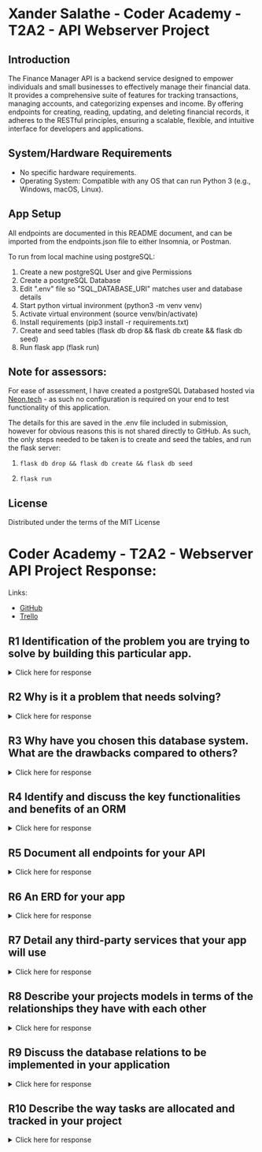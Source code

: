 # Xander Salathe - Coder Academy - T2A2 - API Webserver Project

## Introduction

The Finance Manager API is a backend service designed to empower individuals and small businesses to effectively manage their financial data. It provides a comprehensive suite of features for tracking transactions, managing accounts, and categorizing expenses and income. By offering endpoints for creating, reading, updating, and deleting financial records, it adheres to the RESTful principles, ensuring a scalable, flexible, and intuitive interface for developers and applications.

## System/Hardware Requirements

- No specific hardware requirements.
- Operating System: Compatible with any OS that can run Python 3 (e.g., Windows, macOS, Linux).

## App Setup

All endpoints are documented in this README document, and can be imported from the endpoints.json file to either Insomnia, or Postman.

To run from local machine using postgreSQL:

1. Create a new postgreSQL User and give Permissions
2. Create a postgreSQL Database
3. Edit ".env" file so "SQL_DATABASE_URI" matches user and database details
4. Start python virtual invironment (python3 -m venv venv)
5. Activate virtual environment (source venv/bin/activate)
6. Install requirements (pip3 install -r requirements.txt)
7. Create and seed tables (flask db drop && flask db create && flask db seed)
8. Run flask app (flask run)

## Note for assessors:

For ease of assessment, I have created a postgreSQL Databased hosted via [Neon.tech](neon.tech) - as such no configuration is required on your end to test functionality of this application.

The details for this are saved in the .env file included in submission, however for obvious reasons this is not shared directly to GitHub. As such, the only steps needed to be taken is to create and seed the tables, and run the flask server:

1. `flask db drop && flask db create && flask db seed`

2. `flask run`

## License

Distributed under the terms of the MIT License

# Coder Academy - T2A2 - Webserver API Project Response:
Links:

- [GitHub](https://github.com/xdaybreakerx/XanderSalathe_T2A2)
- [Trello](https://trello.com/b/8Lz0gZWa/xander-salathe-t2a2-api-webserver)

## R1 Identification of the problem you are trying to solve by building this particular app.
<details>
  <summary>Click here for response </summary>

The core problem this app aims to solve revolves around financial management and oversight, particularly in tracking and categorizing transactions across various accounts. Users, ranging from individuals to small business owners, often struggle with managing their finances due to the complexity of handling multiple accounts, understanding spending habits, and maintaining a budget. This app facilitates the organization, tracking, and analysis of financial transactions by categorizing them and providing a comprehensive view of financial activities across different accounts.

The application serves as a centralized platform where users can view all their financial transactions in one place, categorize them for better financial planning and analysis, and ensure sensitive financial data is handled securely. Additionally, the app supports role-based access, allowing for an auditor role that can review transactions across all accounts, catering to businesses or families where financial oversight is shared or delegated.
</details>

## R2 Why is it a problem that needs solving?
<details>
  <summary>Click here for response </summary>
Managing finances, especially when dealing with multiple accounts and transaction types, can be daunting and time-consuming. Without a centralized system, individuals and businesses may struggle to get a clear picture of their financial health, leading to poor financial decisions, budgeting failures, and potentially, financial instability.

- Complexity and Time-Consumption: Manually tracking and categorizing transactions across different platforms or accounts is inefficient and prone to errors. An app that automates and centralizes this process saves time and reduces errors, making financial management more accessible and less daunting.

- Financial Oversight: For individuals, understanding where their money is going is crucial for effective budgeting and savings plans. For businesses or families, being able to audit finances transparently and securely is vital for trust and financial integrity. This app addresses these needs by providing detailed transaction tracking, categorization, and role-based access for auditing purposes.

- Accessibility and Usability: Financial management tools often require financial literacy or familiarity with financial jargon, which can be a barrier for many users. An app that simplifies these processes and presents financial data in a user-friendly manner can democratize financial management, making it accessible to a wider audience with varying levels of financial expertise.

- Data Security: Financial data is sensitive and requires stringent security measures. Traditional or manual methods of tracking finances may not offer adequate data protection. This app emphasizes secure handling of financial data, with features like role-based access control and secure authentication, ensuring users' financial data is protected against unauthorized access.

By solving these problems, the app not only makes financial management more efficient and less error-prone but also promotes better financial habits, informed decision-making, and financial stability for its users.

</details>

## R3 Why have you chosen this database system. What are the drawbacks compared to others?
<details>
  <summary>Click here for response </summary>
In the context of this financial transaction management app, PostgreSQL has been chosen for its robustness, reliability, and support for complex data structures and relationships, which are essential for accurately modeling and querying financial data. The application requires managing detailed records of transactions, accounts, users, and potentially categories, each with their specific attributes and relationships (e.g., users having multiple accounts, transactions belonging to specific accounts).

Specific Implementation with SQLAlchemy:

Data Integrity and Relationships: Using SQLAlchemy, the app defines models such as User, Account, Transaction, and Category, each represented as a Python class. These models are directly mapped to PostgreSQL tables, allowing the application to enforce data integrity through foreign keys and constraints. For instance, the ForeignKey constraint is used to link transactions to their respective accounts and categories, ensuring data consistency.

Complex Queries: The application leverages SQLAlchemy's rich query API to perform complex queries, such as filtering transactions by account, searching transactions based on descriptions (using ilike for case-insensitive matching), and ranking transactions within accounts. These operations benefit from PostgreSQL's capabilities and are easily constructed through SQLAlchemy's expressive syntax.

Role-Based Access Control: The application's requirement for different access levels based on user roles (e.g., regular users vs. auditors) is facilitated by SQLAlchemy's ability to filter query results based on the user's role and associated accounts, demonstrating a sophisticated understanding of both database querying and application-level security considerations.

For this project, PostgreSQL, a powerful, open-source object-relational database system, has been chosen due to its strong reputation for reliability, feature robustness, and performance. It offers advanced features such as complex queries, foreign keys, triggers, views, transactional integrity, and multiversion concurrency control. PostgreSQL is well-suited for applications requiring complex data relationships and integrity, making it ideal for managing financial transactions where accuracy and data relationships are critical.

Drawbacks Compared to Others:

Complexity: For smaller projects or applications with simpler data storage needs, PostgreSQL might introduce unnecessary complexity compared to lightweight alternatives like SQLite.
Performance Overhead: While highly scalable, PostgreSQL may introduce more overhead than NoSQL databases like MongoDB in scenarios requiring high write throughput and horizontal scaling.
Learning Curve: Its extensive feature set and capabilities might present a steeper learning curve compared to simpler databases, potentially delaying development for teams less familiar with relational database concepts.

</details>

## R4 Identify and discuss the key functionalities and benefits of an ORM
<details>
  <summary>Click here for response </summary>

Object-Relational Mapping (ORM) is a technique that connects the rich object-oriented world of application code to the relational world of databases. SQLAlchemy, the ORM chosen for this project, offers several key functionalities and benefits:

Abstraction and Ease of Use: ORM allows developers to interact with the database using high-level entities such as classes and objects instead of writing SQL queries, making data operations more intuitive and less error-prone.
Data Model as Code: It enables defining the database schema as Python classes, making it easier to understand, maintain, and evolve the database structure alongside the application code.
Query Composition: SQLAlchemy provides a powerful query composition API, allowing complex queries to be constructed programmatically and reused, enhancing code readability and maintainability.
Automatic Schema Migration: Tools like Alembic, integrated with SQLAlchemy, facilitate schema migrations, helping manage database evolution without manual intervention.
Database Agnosticism: ORM abstracts the underlying database system, making it easier to switch between different databases with minimal changes to the application code.
Data Integrity and Security: By avoiding manual string concatenation for SQL queries, ORMs like SQLAlchemy help prevent SQL injection attacks and ensure data integrity through declarative constraints and transaction management.
While ORMs offer powerful advantages, it's important to be mindful of potential drawbacks such as the overhead of abstraction, which might affect performance in high-load scenarios, and the complexity of mapping highly normalized data structures or optimizing certain types of queries. Balancing these considerations is key to leveraging ORMs effectively in application development.

Abstraction and Ease of Use: SQLAlchemy abstracts the underlying PostgreSQL database, allowing the app to interact with it through high-level Python objects instead of raw SQL. This makes the code more readable and maintainable, especially when dealing with complex financial data.

Automated Schema Management: The app benefits from SQLAlchemy's support for schema migrations through Alembic, enabling automated management of database schema changes as the application evolves. This is crucial for financial applications where the data model might need to adapt over time without losing data integrity.

Security: By using SQLAlchemy's query builder, the app avoids concatenating SQL queries manually, significantly reducing the risk of SQL injection attacks. This security feature is particularly important in financial applications where data integrity and security are paramount.

Performance Optimization: Although ORMs can introduce some overhead, SQLAlchemy allows for fine-tuning queries and leveraging PostgreSQL's advanced features when needed. This means the app can balance ease of development with performance, optimizing queries for critical operations such as transaction searches and reporting.

Data Manipulation and Retrieval: The app utilizes SQLAlchemy for CRUD operations on financial transactions, user accounts, etc., leveraging session management for transactional integrity. This ensures that operations like creating a new account, recording a transaction, or updating account balances are performed reliably.

In summary, SQLAlchemy's implementation in this financial transaction management app exemplifies how an ORM can streamline development, enhance security, and provide flexibility for complex data interactions, all while leveraging the strengths of a robust database system like PostgreSQL.

</details>

## R5 Document all endpoints for your API

<details>
  <summary>Click here for response </summary>

## Account Controller:
<details>
  <summary>Click here for Account Controller Endpoints </summary>

### 1. Create a New Account

### `/accounts - POST`

**This endpoint is protected and requires a valid JWT token.**

#### _Description:_

Used to create a new Account in relation to a User

#### _Required parameters:_

- `account_type`: (`str`) type or description of account
- `balance`: (`int`) initial value of account

eg

```json
{
  "account_type": "savings",
  "balance": 15000
}
```

#### _Expected response:_

JSON response of Account, 201

Example response:

```json
{
  "id": 4,
  "account_type": "test",
  "balance": "15000.00",
  "transactions": [],
  "date_created": "2024-03-22T09:55:02.430673",
  "user": {
    "username": "User",
    "email": "user@email.com"
  }
}
```

#### _Authentication:_

JWT

#### _SQL Query_

```sql
INSERT INTO accounts (account_type, balance, user_id) VALUES (?, ?, ?);
```

### 2. Get a List of All Accounts (with Role-Based Filtering) - Auditor

### `/accounts - GET`

**This endpoint is protected and requires a valid JWT token.**

#### _Description:_

Retrieves a list of all accounts. Auditors can see all accounts, while other users see only their own.

No parameters required.

#### _Expected response:_

JSON array of Account objects.

Example response:

```json
[
  {
    "id": 1,
    "account_type": "savings",
    "balance": "1234.56",
    "date_created": "2024-03-20T12:34:56.789Z",
    "user": {
      "username": "Admin",
      "email": "admin@email.com"
    }
  }
]
```

#### _SQL Query for Auditor_

```sql
SELECT * FROM accounts ORDER BY date_created DESC;
```

#### _SQL Query for Regular Users_

```sql
SELECT * FROM accounts WHERE user_id = ?
ORDER BY date_created DESC;
```

### 3. Get a Specific Account

### `/accounts/<account_id> - GET`

**This endpoint is protected and requires a valid JWT token.**

_Description:_

Retrieves information about a specific account. Auditors can view any account, while other users can only view their own accounts.

_Required parameters_:

- `account_id`: URL parameter specifying the account's ID.

_Expected response_:

JSON representation of the specified Account

Example response:

```json
{
  "id": 2,
  "account_type": "checking",
  "balance": "5000.00",
  "date_created": "2024-03-21T11:22:33.444Z",
  "user": {
    "username": "User",
    "email": "user@email.com"
  }
}
```

_Authentication:_

JWT

_SQL Query_

```sql
SELECT * FROM accounts WHERE id = ?;
```

### 4. Update an Existing Account

### `/accounts/<account_id> - PUT/PATCH`

**This endpoint is protected and requires a valid JWT token. Only Admins can update accounts not owned by themselves.**

#### Description:

Updates information about a specific account.

#### Required parameters:

- `account_type`: (Optional, `str`) New type or description of the account.
- `balance`: (Optional, `int`) New balance value for the account.

#### Example request:

```json
{
  "account_type": "emergency fund",
  "balance": 20000
}
```

#### Expected response:

JSON representation of the updated Account, 201.

#### Example response:

```json
{
  "id": 2,
  "account_type": "emergency fund",
  "balance": "20000.00",
  "transactions": [],
  "date_created": "2024-03-21T11:22:33.444Z",
  "user": {
    "username": "User",
    "email": "user@email.com"
  }
}
```

#### _Authentication_:

JWT

#### _SQL Query_

```sql
UPDATE accounts SET account_type = ?, balance = ? WHERE id = ?;
```

### 5. Delete an Existing Account

### `/accounts/<account_id> - DELETE`

_This endpoint is protected and requires a valid JWT token. Only Admins can delete accounts not owned by themselves._

#### _Description:_

Deletes a specific account.

#### _Required parameters:_

- `account_id`: URL parameter specifying the account's ID.

#### _Expected response:_

Confirmation message of the deleted account, 201

_Example response:_

```json
{
  "message": "Account 'emergency fund' deleted successfully"
}
```

#### _Authentication:_

JWT

#### _SQL Query_

```sql
DELETE FROM accounts WHERE id = ?;
```

### 6. Get Total Balance (Auditor Only)

### `/accounts/total_balance - GET`

**This endpoint is protected and requires a valid JWT token. Only accessible by users with the "Auditor" role.**

Description: Calculates the total balance across all accounts in the system.

No parameters required.

Expected response: JSON object with the total balance.

Example response:

```json
{
  "total_balance": "27345.01"
}
```

Authentication: JWT

SQL Query

```sql
SELECT SUM(balance) FROM accounts;
```

### 7. Rank Transactions within an Account (Auditor Only)

### `/accounts/<int:account_id>/transactions/rank - GET`

**This endpoint is protected and requires a valid JWT token. Only accessible by users with the "Auditor" role.**

Description: Ranks transactions within a specific account based on the amount, showing the relative size of each transaction.

Required parameters:

account_id: URL parameter specifying the account's ID to rank transactions within.
Expected response: JSON array of transactions with their ranks.

Example response:

```json
[
  {
    "transaction_id": 3,
    "amount": "-500.00",
    "rank": 1
  },
  {
    "transaction_id": 1,
    "amount": "-300.00",
    "rank": 2
  }
]
```
Authentication: JWT

SQL Query:
Ranking transactions requires the use of window functions, which are not straightforwardly represented in raw SQL without the specific database context. Here is a conceptual example

```sql
SELECT id, amount, RANK()
OVER (PARTITION BY account_id ORDER BY amount DESC)
FROM transactions WHERE account_id = ?;
```

### 8. Account Summary (Auditor Only)

### `/accounts/summary - GET`

**This endpoint is protected and requires a valid JWT token. Only accessible by users with the "Auditor" role.**
Description: Provides a summary of each account including the account ID, type, and total spent in transactions.

No parameters required.

Expected response: JSON array with a summary for each account.

Example response:

```json
[
  {
    "account_id": 1,
    "account_type": "savings",
    "total_spent": "-560.00"
  },
  {
    "account_id": 2,
    "account_type": "checking",
    "total_spent": "-1230.00"
  }
]
```

Authentication: JWT

SQL Query

```sql
WITH account_summary AS (
    SELECT accounts.id AS account_id, SUM(transactions.amount) AS total_spent
    FROM accounts
    JOIN transactions ON accounts.id = transactions.account_id
    GROUP BY accounts.id
)
SELECT account_id, account_type, total_spent FROM account_summary
JOIN accounts ON accounts.id = account_summary.account_id;
```

### 9. Search Transactions (with Role-Based Filtering) - Auditor
### ```/accounts/search - POST```
**This endpoint is protected and requires a valid JWT token. It enables searching for transactions based on a description, with results filtered by the user's role.**

Description: Allows users to search for transactions across all accounts if they have the "Auditor" role. Regular users can only search within their own accounts.

Required parameters (in JSON body):

- ```query```: (```str```) The search term to filter transactions by their description.
Example request:
```json
{
    "query": "groceries"
}
```
Expected response: JSON array of transactions matching the search term, filtered according to the user's role.

Example response (for an "Auditor"):

Expected response: JSON array of transactions matching the search term, filtered according to the user's role.

Example response (for an "Auditor"):

```json
[
    {
        "id": 2,
        "amount": "-123.45",
        "description": "groceries at mart",
        "transaction_date": "2024-03-22T09:55:02.430673",
        "account": {
            "id": 1,
            "account_type": "checking"
        }
    }
]
```
Authentication: JWT


SQL Query for Auditor:

```sql
SELECT * FROM transactions
JOIN accounts ON transactions.account_id = accounts.id
WHERE transactions.description ILIKE '%groceries%';
```

SQL Query for user: 
```sql
SELECT * FROM transactions
JOIN accounts ON transactions.account_id = accounts.id
WHERE transactions.description ILIKE '%groceries%' AND accounts.user_id = ?;
```

</details>

## Auth Controller:
<details>
  <summary>Click here for Auth Controller Endpoints </summary>

### 1. Get All Users (Auditor Only)
### `/auth/users - GET`
**This endpoint is protected and requires a valid JWT token. Only accessible by users with the "Auditor" role.**
Description: Retrieves a list of all registered users in the system.

No parameters required.

Expected response: JSON array of User objects.

Example response:
```sql
[
    {
        "id": 1,
        "username": "Admin",
        "email": "admin@email.com",
        "role": "Admin",
        "date_created": "2024-03-20T12:00:00Z"
    }
]
```
Authentication: JWT

SQL Query

```sql
SELECT * FROM users ORDER BY date_created DESC;
```

### 2. Register a New User
### `/auth/register - POST`
**This endpoint is open and does not require a JWT token.**
Description: Allows new users to register by providing a username, email, and password.

Required parameters:

- `username`: (`str`) The user's chosen username.
- `email`: (`str`) The user's email address.
- `password`: (`str`) The user's chosen password.
Example request:
```json
{
    "username": "newuser",
    "email": "newuser@email.com",
    "password": "password123"
}
```
Expected response: JSON response of the created User object, 201.

Example response:
```json
{
    "id": 3,
    "username": "newuser",
    "email": "newuser@email.com",
    "role": "User",
    "date_created": "2024-03-22T10:00:00Z"
}
```


SQL Query


```sql
-- password hashed before insertion into DB
INSERT INTO users (username, email, password_hash) VALUES (?, ?, ?);
```

### 3. User Login
### `/auth/login - POST`
**This endpoint is open and does not require a JWT token.**
Description: Authenticates a user by their email and password, returning a JWT token if successful.

Required parameters:

- `email`: (`str`) The user's email address.
- `password`: (`str`) The user's password.
Example request:
```json
{
    "email": "user@email.com",
    "password": "password123"
}
```
Expected response: JSON object containing the user's email, JWT token, and role.

```json
{
    "email": "user@email.com",
    "token": "eyJhbGciOiJIUzI1NiIsInR5cCI6IkpXVCJ9...",
    "role": "User"
}
```

SQL Query

```sql
SELECT * FROM users WHERE email = ?;
-- Password verification and JWT creation occur in the application layer.
```

### 4. Delete a User (Admin only)
### `/auth/<int:user_id> - DELETE`
**This endpoint is protected and requires a valid JWT token. Only accessible by users with the "Admin" role.**

Description: Deletes a specific user from the system.

Required parameters:

- `user_id`: URL parameter specifying the user's ID to be deleted.

Expected response: Confirmation message of the deleted user, 201

Example response:
```json
{
    "message": "User 'newuser', 'User' deleted successfully"
}
```
Authentication: JWT

SQL Query

```sql
DELETE FROM users WHERE id = ?;
```
</details>


## Category Controller:
<details>
  <summary>Click here for Category Controller Endpoints </summary>

### 1. Add a New Category for Future Transactions
### /categories - POST

**This endpoint is protected and requires a valid JWT token. Only users except those with the "Auditor" role can add categories.**

Description: Allows creating a new category that can be assigned to future transactions.

Required parameters:

- `name`: (`str`) The name of the category.
- `description`: (`str`, optional) A description of the category.
Example request:
```json
{
    "name": "Utilities",
    "description": "Monthly bills for utilities"
}
```
Expected response: JSON response of the created Category object, 201.
Example response:
```json
{
    "id": 1,
    "name": "Utilities",
    "description": "Monthly bills for utilities"
}
```

Authentication: JWT
SQL Query

```sql
--  Before inserting a new category, an existence check is performed:
SELECT * FROM categories WHERE name = ?;
-- If the category doesn't exist, then:
INSERT INTO categories (name, description) VALUES (?, ?);
```

### 2. Get All Categories
### `/categories - GET`
**This endpoint is protected and requires a valid JWT token.**

Description: Retrieves a list of all categories available in the system.

No parameters required.

Expected response: JSON array of Category objects.

Example response:
```json
[
    {
        "id": 1,
        "name": "Utilities",
        "description": "Monthly bills for utilities"
    }
]
```
Authentication: JWT


SQL Query

```sql
SELECT * FROM categories;
```

### 3. Get a Specific Category
### /categories/<category_id> - GET
**This endpoint is protected and requires a valid JWT token.**
Description: Retrieves information about a specific category by its ID.

Required parameters:

- `category_id`: URL parameter specifying the category's ID.
Expected response: JSON representation of the specified Category.

Example response:
```json
{
    "id": 1,
    "name": "Utilities",
    "description": "Monthly bills for utilities"
}
```
Authentication: JWT

SQL Query

```sql
SELECT * FROM categories WHERE id = ?;
```

### 4. Update an Existing Category for Transactions
### `/categories/<category_id> - PUT/PATCH`
**This endpoint is protected and requires a valid JWT token. Only an Admin can update a category once created.**
Description: Updates information about a specific category.

Required parameters:

- `name`: (`str`, optional) New name of the category.
- `description`: (`str`, optional) New description of the category.
Example request:
```json
{
    "name": "Monthly Utilities",
    "description": "Updated description for utilities"
}
```
Expected response: JSON representation of the updated Category, 200.
Example response:
```json
{
    "id": 1,
    "name": "Monthly Utilities",
    "description": "Updated description for utilities"
}
```
Authentication: JWT

SQL Query

```sql
-- check for name uniqueness excluding the current category
SELECT * FROM categories WHERE name = ? AND id <> ?;
-- if check passes then:
UPDATE categories SET name = ?, description = ? WHERE id = ?;
```

### 5. Delete a category
### `/categories/<category_id> - DELETE`
**This endpoint is protected and requires a valid JWT token. Only an Admin can delete a category.**
Description: Deletes a specific category from the system.

Required parameters:

- `category_id`: URL parameter specifying the category's ID to be deleted.

Expected response: Confirmation message of the deleted category.

Example response:
```json
{
    "message": "Category with id 1, Name: Utilities, and Description: Monthly bills for utilities deleted successfully"
}
```

SQL Query

```sql
DELETE FROM categories WHERE id = ?;
```

</details>

## Transaction Controller:

<details>
  <summary>Click here for Transaction Controller Endpoints </summary>

### 1. Add a New Transaction
### `/accounts/<int:account_id>/transactions - POST`
**This endpoint is protected and requires a valid JWT token.**
Description: Allows adding a new transaction to a specific account. Users can add transactions only to their own accounts, except for admins who can add transactions to any account.

Required parameters for the account identified by <int:account_id>:

- `amount`: (`int`) The transaction amount. A positive value for deposits, negative for withdrawals.
- `description`: (`str`, optional) A description of the transaction.
Example request:
```json
{
    "amount": -50.75,
    "description": "Grocery shopping"
}
```
Expected response: JSON response of the created Transaction object, 201.
Example response:
```json
{
    "id": 1,
    "amount": "-50.75",
    "description": "Grocery shopping",
    "transaction_date": "2024-03-23T12:00:00Z",
    "account_id": 1
}
```
Authentication: JWT

SQL Query

```sql
-- Before inserting a new transaction, check if the account exists and if the user has the right to add transactions to it
SELECT * FROM accounts WHERE id = ?;
-- If the account exists and the user has the right to access it:
INSERT INTO transactions (amount, description, account_id) VALUES (?, ?, ?);
-- Then, update the account balance:
UPDATE accounts SET balance = balance + ? WHERE id = ?;
```

### 2. Update an Existing Transaction (Admin Only)
### `/accounts/<int:account_id>/transactions/<int:transaction_id> - PUT/PATCH`
**This endpoint is protected and requires a valid JWT token. Only accessible by users with the "Admin" role.**
Description: Updates information about a specific transaction within a specific account.

Required parameters:

- `amount`: (`int`, optional) New amount of the transaction.
- `description`: (`str`, optional) New description of the transaction.
Example request:
```json
{
    "amount": -45.00,
    "description": "Supermarket shopping"
}
```
Expected response: JSON representation of the updated Transaction, 200.

Example response:
```json
{
    "id": 1,
    "amount": "-45.00",
    "description": "Supermarket shopping",
    "transaction_date": "2024-03-23T12:00:00Z",
    "account_id": 1
}
```
Authentication: JWT

SQL Query

```sql
-- To update an existing transaction (only by an Admin), first, the transaction is selected:
SELECT * FROM transactions WHERE id = ? AND account_id = ?;
-- If the transaction exists, update it:
UPDATE transactions SET amount = ?, description = ? WHERE id = ?;
-- Additionally, adjust the account balance by the difference between the old and new transaction amounts:
UPDATE accounts SET balance = balance + (? - old_amount) WHERE id = ?;
```

### 3. Delete a Transaction (Admin Only)
### `/accounts/<int:account_id>/transactions/<int:transaction_id> - DELETE`
**This endpoint is protected and requires a valid JWT token. Only accessible by users with the "Admin" role.**

Description: Deletes a specific transaction from a specific account.

No parameters required beyond the URL parameters.

Expected response: Confirmation message of the deleted transaction.

Example response:
```json
{
    "message": "Transaction with id 1, Description: 'Supermarket shopping', Amount: -45.00 deleted successfully"
}
```
Authentication: JWT

SQL Query

```sql
-- Similar to updating, first, select the transaction to be deleted:
SELECT * FROM transactions WHERE id = ? AND account_id = ?;
-- If found, delete the transaction:
DELETE FROM transactions WHERE id = ?;
-- Then, adjust the account's balance to subtract the transaction's amount:
UPDATE accounts SET balance = balance - ? WHERE id = ?;
```

### 4. Search Transactions (Role-Based Filtering)
### `/accounts/search - POST`
**This endpoint is protected and requires a valid JWT token.**
Description: Searches transactions based on a description query. Auditors can see all transactions across all accounts, while other users can only see transactions within their own accounts.

Required parameters:

- `query`: (`str`) The search term to match against transaction descriptions.
Example request:
```json
{
    "query": "shopping"
}
```
Expected response: JSON array of Transaction objects that match the search term.

Example response:

```json
[
    {
        "id": 1,
        "account_id": 1,
        "amount": "-45.00",
        "description": "Supermarket shopping",
        "transaction_date": "2024-03-23T12:00:00Z"
    }
]
```
Authentication: JWT
SQL Query for an Auditor:

```SQL
SELECT * FROM transactions WHERE description ILIKE '%shopping%';
```
SQL Query for a regular user:
```SQL
SELECT t.* FROM transactions t
JOIN accounts a ON t.account_id = a.id
WHERE a.user_id = ? AND t.description ILIKE '%shopping%';
```
</details>

</details>

## R6 An ERD for your app
<details>
  <summary>Click here for response </summary>

![erd](../../docs/erd.png)

</details>

## R7 Detail any third-party services that your app will use
<details>
  <summary>Click here for response </summary>

| Service                | Description                                                                                                             |
| ---------------------- | ----------------------------------------------------------------------------------------------------------------------- |
| Flask                  | Micro web framework for Python used to build web applications. Provides tools, libraries for web tasks.                 |
| PostgreSQL (neon.tech) | Neon.tech is a PostgreSQL as a service host provider. PostgreSQL is a powerful, open-source relational database system. |
| bcrypt                 | Provides hashing utilities for passwords, ensuring secure storage.                                                      |
| bleach                 | A library for sanitizing and linkifying text from potentially unsafe sources, preventing XSS attacks.                   |
| blinker                | Provides support for signals, allowing Flask extensions to communicate changes or events.                               |
| Flask-Bcrypt           | Flask extension that provides Bcrypt hashing utilities for your application.                                            |
| Flask-JWT-Extended     | Extends Flask to support JSON Web Tokens (JWT) for secure authentication.                                               |
| flask-marshmallow      | Integrates Flask with Marshmallow for object serialization and deserialization, ORM integration.                        |
| Flask-SQLAlchemy       | Adds SQLAlchemy support to Flask applications for ORM use with models and queries.                                      |
| marshmallow            | An ORM/ODM/framework-agnostic library for object serialization and deserialization.                                     |
| marshmallow-sqlalchemy | SQLAlchemy integration with Marshmallow for easily converting database models into schemas.                             |
| psycopg2-binary        | PostgreSQL database adapter for Python. Allows connection and manipulation of PostgreSQL databases.                     |
| python-dotenv          | Reads key-value pairs from a `.env` file and sets them as environment variables.                                        |
| SQLAlchemy             | SQL toolkit and ORM for Python, provides full power and flexibility of SQL.                                             |
</details>

## R8 Describe your projects models in terms of the relationships they have with each other
<details>
  <summary>Click here for response </summary>
</details>

## R9 Discuss the database relations to be implemented in your application

<details>
  <summary>Click here for response </summary>
</details>

## R10 Describe the way tasks are allocated and tracked in your project

<details>
  <summary>Click here for response </summary>
</details>
